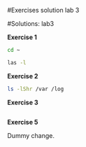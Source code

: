 #Exercises solution lab 3

#Solutions: lab3

**Exercise 1**

```bash
cd ~

las -l
```

**Exercise 2**

```bash
ls -lShr /var /log
```

**Exercise 3**

```bash

```

**Exercise 5**

Dummy change.